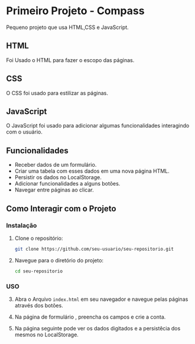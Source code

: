 # Primeiro Projeto - Compass
Pequeno projeto que usa HTML,CSS e JavaScript.

## HTML
Foi Usado o HTML para fazer o escopo das páginas.

## CSS
O CSS foi usado para estilizar as páginas.

## JavaScript
O JavaScript foi usado para adicionar algumas funcionalidades interagindo com o usuário.

## Funcionalidades

- Receber dados de um formulário.
- Criar uma tabela com esses dados em uma nova página HTML.
- Persistir os dados no LocalStorage.
- Adicionar funcionalidades a alguns botões.
- Navegar entre páginas ao clicar.


## Como Interagir com o Projeto

### Instalação

1. Clone o repositório:

   ```bash
   git clone https://github.com/seu-usuario/seu-repositorio.git
    ```
2. Navegue para o diretório do projeto:

    ```bash
    cd seu-repositorio
    ```

### USO
3. Abra o Arquivo `index.html` em seu navegador e navegue pelas páginas através dos botões.

4. Na página de formulário , preencha os campos e crie a conta.

5. Na página seguinte pode ver os dados digitados e a persistêcia dos mesmos no LocalStorage.
